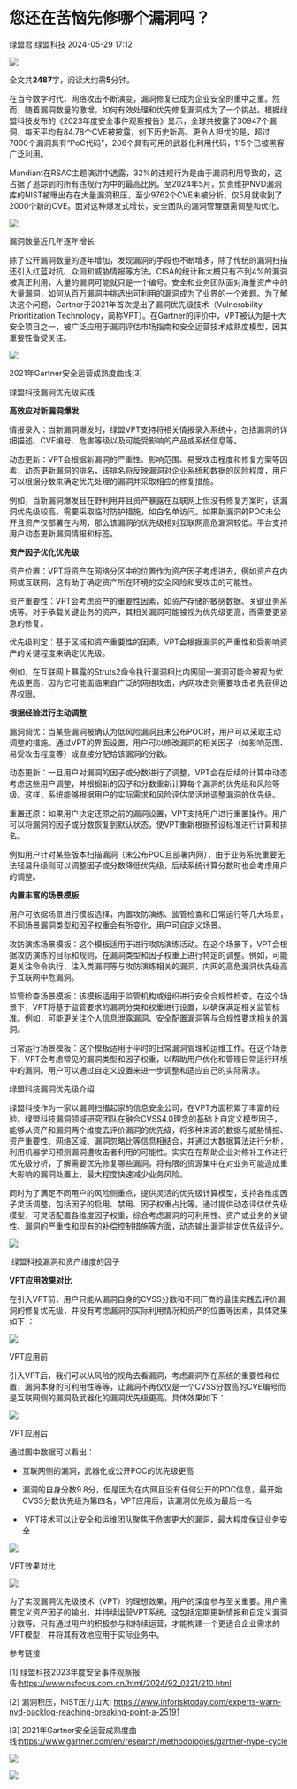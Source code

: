 #  您还在苦恼先修哪个漏洞吗？   
绿盟君  绿盟科技   2024-05-29 17:12  
  
![](https://mmbiz.qpic.cn/sz_mmbiz_gif/IpYUt4DIvZcY88qbOLQmN6IAhosgrMGCLolrAUgUu7FiaqM2lGF1OEYHZLCv4Tmws71V2HLvPg5T1Pj8o3FsZicQ/640?wx_fmt=gif "")  
  
  
全文共**2487**字，阅读大约需**5**分钟。  
  
  
  
在当今数字时代，网络攻击不断演变，漏洞修复已成为企业安全的重中之重。然而，随着漏洞数量的激增，如何有效处理和优先修复漏洞成为了一个挑战。根据绿盟科技发布的《2023年度安全事件观察报告》显示，全球共披露了30947个漏洞，每天平均有84.78个CVE被披露，创下历史新高。更令人担忧的是，超过7000个漏洞具有“PoC代码”，206个具有可用的武器化利用代码，115个已被黑客广泛利用。  
  
  
Mandiant在RSAC主题演讲中透露，32%的违规行为是由于漏洞利用导致的，这占据了追踪到的所有违规行为中的最高比例。至2024年5月，负责维护NVD漏洞库的NIST被曝出存在大量漏洞积压，至少9762个CVE未被分析，仅5月就收到了2000个新的CVE。面对这种爆发式增长，安全团队的漏洞管理亟需调整和优化。  
  
![](https://mmbiz.qpic.cn/sz_mmbiz_png/IpYUt4DIvZfM4Ria0focRjgF9Qa7DSW3LaNqFHaUxQf7zcliaZuJ21zGdTQBcu9l3z1icWANBKREYPU4hZAM2mKzg/640?wx_fmt=png "")  
  
漏洞数量近几年逐年增长  
  
除了公开漏洞数量的逐年增加，发现漏洞的手段也不断增多，除了传统的漏洞扫描还引入红蓝对抗、众测和威胁情报等方法。CISA的统计称大概只有不到4%的漏洞被真正利用，大量的漏洞可能就只是一个编号。安全和业务团队面对海量资产中的大量漏洞，如何从百万漏洞中挑选出可利用的漏洞成为了业界的一个难题。为了解决这个问题，Gartner于2021年首次提出了漏洞优先级技术（Vulnerability Prioritization Technology，简称VPT）。在Gartner的评价中，VPT被认为是十大安全项目之一，被广泛应用于漏洞评估市场指南和安全运营技术成熟度模型，因其重要性备受关注。  
  
![](https://mmbiz.qpic.cn/sz_mmbiz_png/IpYUt4DIvZfM4Ria0focRjgF9Qa7DSW3LHT39RkickULCu4SD0AictVUeFAKn9lAGFgK7cG9EB5X5MBQe1KYfEFkw/640?wx_fmt=png "")  
  
2021年Gartner安全运营成熟度曲线[3]  
  
  
  
绿盟科技漏洞优先级实践  
  
  
  
  
  
  
  
  
  
  
**高效应对新漏洞爆发**  
  
  
  
  
情报录入：当新漏洞爆发时，绿盟VPT支持将相关情报录入系统中，包括漏洞的详细描述、CVE编号、危害等级以及可能受影响的产品或系统信息等。  
  
  
动态更新：VPT会根据新漏洞的严重性、影响范围、易受攻击程度和修复方案等因素，动态更新漏洞的排名，该排名将反映漏洞对企业系统和数据的风险程度，用户可以根据分数来确定优先处理的漏洞并采取相应的修复措施。  
  
  
例如，当新漏洞爆发且在野利用并且资产暴露在互联网上但没有修复方案时，该漏洞优先级较高，需要采取临时防护措施，如白名单访问。如果新漏洞的POC未公开且资产仅部署在内网，那么该漏洞的优先级相对互联网高危漏洞较低。平台支持用户动态更新漏洞情报和标签。  
  
  
**资产因子优化优先级**  
  
  
  
  
资产位置：VPT将资产在网络分区中的位置作为资产因子考虑进去，例如资产在内网或互联网，这有助于确定资产所在环境的安全风险和受攻击的可能性。  
  
  
资产重要性：VPT会考虑资产的重要性因素，如资产存储的敏感数据、关键业务系统等。对于承载关键业务的资产，其相关漏洞可能被视为优先级更高，而需要更紧急的修复。  
  
  
优先级判定：基于区域和资产重要性的因素，VPT会根据漏洞的严重性和受影响资产的关键程度来确定优先级。  
  
  
例如，在互联网上暴露的Struts2命令执行漏洞相比内网同一漏洞可能会被视为优先级更高，因为它可能面临来自广泛的网络攻击，内网攻击则需要攻击者先获得边界权限。  
  
  
**根据经验进行主动调整**  
  
  
  
  
漏洞调优：当某些漏洞被确认为低风险漏洞且未公布POC时，用户可以采取主动调整的措施。通过VPT的界面设置，用户可以修改漏洞的相关因子（如影响范围、易受攻击程度等）或直接分配给该漏洞的分数。  
  
  
动态更新：一旦用户对漏洞的因子或分数进行了调整，VPT会在后续的计算中动态考虑这些用户调整，并根据新的因子和分数重新计算每个漏洞的优先级和风险等级。这样，系统能够根据用户的实际需求和风险评估灵活地调整漏洞的优先级。  
  
  
重置还原：如果用户决定还原之前的漏洞设置，VPT支持用户进行重置操作。用户可以将漏洞的因子或分数恢复到默认状态，使VPT重新根据预设标准进行计算和排名。  
  
  
例如用户针对某些版本扫描漏洞（未公布POC且部署内网），由于业务系统重要无法轻易升级则可以调整因子或分数降低优先级，后续系统计算分数时也会考虑用户的调整。  
  
  
**内置丰富的场景模板**  
  
  
  
  
用户可依据场景进行模板选择，内置攻防演练、监管检查和日常运行等几大场景，不同场景漏洞类型和因子权重会有所变化，用户可自定义场景。  
  
  
攻防演练场景模板：这个模板适用于进行攻防演练活动。在这个场景下，VPT会根据攻防演练的目标和规则，在漏洞类型和因子权重上进行特定的调整。例如，可能更关注命令执行、注入类漏洞等与攻防演练相关的漏洞，内网的高危漏洞优先级高于互联网中危漏洞。  
  
  
监管检查场景模板：该模板适用于监管机构或组织进行安全合规性检查。在这个场景下，VPT将基于监管要求的漏洞分类和权重进行设置，以确保满足相关监管标准。例如，可能更关注个人信息泄露漏洞、安全配置漏洞等与合规性要求相关的漏洞。  
  
  
日常运行场景模板：这个模板适用于平时的日常漏洞管理和运维工作。在这个场景下，VPT会考虑常见的漏洞类型和因子权重，以帮助用户优化和管理日常运行环境中的漏洞。用户可以通过自定义设置来进一步调整和适应自己的实际需求。  
  
  
  
绿盟科技漏洞优先级介绍  
  
  
  
  
  
  
  
  
  
  
绿盟科技作为一家以漏洞扫描起家的信息安全公司，在VPT方面积累了丰富的经验。绿盟科技漏洞领域研究团队在融合CVSS4.0理念的基础上自定义模型因子，能够从资产和漏洞两个维度去评价漏洞的优先级，将多种来源的数据与威胁情报、资产重要性、网络区域、漏洞忽略比等信息相结合，并通过大数据算法进行分析，利用机器学习预测漏洞遭攻击者利用的可能性。实实在在帮助企业对修补工作进行优先级分析，了解需要优先修复哪些漏洞。将有限的资源集中在对业务可能造成重大影响的漏洞处置上，最大程度快速减少业务风险。  
  
  
同时为了满足不同用户的风险侧重点，提供灵活的优先级计算模型，支持各维度因子灵活调整，包括因子的启用、禁用、因子权重占比等。通过提供动态评估优先级模型，可灵活配置各维度因子权重，综合考虑漏洞的可利用性、资产或业务的关键性、漏洞的严重性和现有的补偿控制措施等方面，动态输出漏洞排定优先级评分。  
  
![](https://mmbiz.qpic.cn/sz_mmbiz_png/IpYUt4DIvZfM4Ria0focRjgF9Qa7DSW3LRu5Df5nRoJ1LGhamxkUKl1WeleND6vs5wCoSicp4Yqs3MYoejl3EOgg/640?wx_fmt=png "")  
  
 绿盟科技漏洞和资产维度的因子  
  
**VPT应用效果对比**  
  
  
  
  
在引入VPT前，用户只能从漏洞自身的CVSS分数和不同厂商的最佳实践去评价漏洞的修复优先级，并没有考虑漏洞的实际利用情况和资产的位置等因素，具体效果如下 ：  
  
![](https://mmbiz.qpic.cn/sz_mmbiz_png/IpYUt4DIvZfM4Ria0focRjgF9Qa7DSW3LhOzLYBOWyEwBicg66hUSWqe7TehEEFkR4AWNY979v4aoVDYnGtF87dQ/640?wx_fmt=png "")  
  
VPT应用前  
  
引入VPT后，我们可以从风险的视角去看漏洞，考虑漏洞所在系统的重要性和位置，漏洞本身的可利用性等等，让漏洞不再仅仅是一个CVSS分数高的CVE编号而是互联网侧的漏洞及武器化的漏洞优先级更高，具体效果如下：  
  
![](https://mmbiz.qpic.cn/sz_mmbiz_png/IpYUt4DIvZfM4Ria0focRjgF9Qa7DSW3LSgzBl2UTNP0pcVzSo3hL2HHrexKk6f3J382nibUibPiaIfLJlOfBWBibUg/640?wx_fmt=png "")  
  
VPT应用后  
  
通过图中数据可以看出：  
- 互联网侧的漏洞，武器化或公开POC的优先级更高  
  
- 漏洞的自身分数9.8分，但是因为在内网且没有任何公开的POC信息，最开始CVSS分数优先级为第四名，VPT应用后，该漏洞优先级为最后一名  
  
-  VPT技术可以让安全和运维团队聚焦于危害更大的漏洞，最大程度保证业务安全  
  
  
  
![](https://mmbiz.qpic.cn/sz_mmbiz_png/IpYUt4DIvZfM4Ria0focRjgF9Qa7DSW3LlIxUCB0kDo1LibRanXJyIcd5vC2jm7Y2j9nKpD3XOrFfbeoziambJlLw/640?wx_fmt=png "")  
  
VPT效果对比  
  
  
  
![](https://mmbiz.qpic.cn/mmbiz_gif/ZPtdzESiawhdMHyNfDvj0a36SiaN499NjK0BKean9ibV1T8rYe2gLG8OTSjeCB1NesY09JLKujB7DqpO8DGu4HFxw/640?wx_fmt=gif "")  
  
  
为了实现漏洞优先级技术（VPT）的理想效果，用户的深度参与至关重要。用户需要定义资产因子的输出，并持续运营VPT系统。这包括定期更新情报和自定义漏洞分数等。只有通过用户的积极参与和持续运营，才能构建一个更适合企业需求的VPT模型，并将其有效地应用于实际业务中。  
  
参考链接  
   
  
[1] 绿盟科技2023年度安全事件观察报告:https://www.nsfocus.com.cn/html/2024/92_0221/210.html  
  
[2] 漏洞积压，NIST压力山大: https://www.inforisktoday.com/experts-warn-nvd-backlog-reaching-breaking-point-a-25191  
  
[3] 2021年Gartner安全运营成熟度曲线:https://www.gartner.com/en/research/methodologies/gartner-hype-cycle  
  
  
![](https://mmbiz.qpic.cn/sz_mmbiz_png/IpYUt4DIvZegkEFpP4fL9ibUPiaIFan451wLNJibXpcCOgfDV1cmlIjiczs3XZYibj8OFtZ7Tvf77mnTLp6LIERMm3A/640?wx_fmt=other&wxfrom=5&wx_lazy=1&wx_co=1&tp=webp "")  
  
[](http://mp.weixin.qq.com/s?__biz=MjM5ODYyMTM4MA==&mid=2650451310&idx=1&sn=0244da455cb814bf2821741a6e23c083&chksm=bec9f4c589be7dd36eb5dfbcdaae929d622ff56c8314732c0b51fa0021e1a64551f2d00a3855&scene=21#wechat_redirect)  
  
[](http://mp.weixin.qq.com/s?__biz=MjM5ODYyMTM4MA==&mid=2650451786&idx=1&sn=bfc259e774f5f44ea6c16021f788d488&chksm=bec9f6e189be7ff70fb43c0fa85538b0ddcea513f1cbec0817672eb000fe0cc1a6cc6bbbaeff&scene=21#wechat_redirect)  
  
[](http://mp.weixin.qq.com/s?__biz=MjM5ODYyMTM4MA==&mid=2650451534&idx=1&sn=3a38a6d5f1d5690bd32412545e4e5540&chksm=bec9f7e589be7ef319716ba507817f216724001adf1d9f69b04d8d6e221249222f7fca1528fe&scene=21#wechat_redirect)  
  
![](https://mmbiz.qpic.cn/sz_mmbiz_gif/IpYUt4DIvZegkEFpP4fL9ibUPiaIFan451jMWXWIA8yj3dEtLY9KIVzKGNbzZ9zzyVskGsFyAibiblgNSfOIPHN13w/640?wx_fmt=gif&wxfrom=5&wx_lazy=1&wx_co=1&tp=webp "")  
  
  
